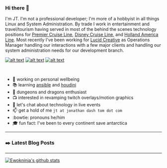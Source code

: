 ### Hi there :wave:

I'm JT. I'm not a professional developer; I'm more of a hobbyist in all things Linux and System Administration. By trade I work in entertainment and travel/tourism having served in most of the behind the scenes technology positions for [Premier Cruise Line][pcl], [Disney Cruise Line][dcl], and [Holland America Line][hal]. Most recently I've been working for [Lucid Creative][lucid] as Operations Manager handling our interactions with a few major clients and handling our system administration needs for our development branch.

[![alt text][1.1]][1] [![alt text][2.1]][2] [![alt text][3.1]][3]

<br>

* :evergreen_tree: working on personal wellbeing
* :books: learning [ansible][ansible] and [houdini][houdini]
* :crown: dungeons and dragons enthusiast
* :tv: interested in revamping twitch overlays/motion graphics
* :speech_balloon: let's chat about technology in live events
* :mailbox: get a hold of me `jt at jonathan dash tom dot com`
* :bowtie: pronouns he/him
* :mortar_board: fun fact: I've been to every continent save antarctica

---

### :black_nib: Latest Blog Posts

<!-- BLOG-POST-LIST:START -->
<!-- BLOG-POST-LIST:END -->

---

[![Ewokninja's github stats](https://github-readme-stats.vercel.app/api?username=ewokninja&count_private=true&show_icons=true&theme=dracula)](https://github.com/anuraghazra/github-readme-stats)

<!-- link definitions -->

[pcl]:https://en.wikipedia.org/wiki/Premier_Cruise_Line
[dcl]:https://disneycruise.disney.go.com/
[hal]:https://www.hollandamerica.com/
[lucid]:http://lucid.rocks/
[ansible]:https://www.ansible.com/
[houdini]:https://www.sidefx.com/

<!-- links to your social media accounts -->

[1]: http://www.twitter.com/ewokninja
[2]: http://www.facebook.com/ewokninja
[3]: http://linkedin.com/in/jontom


<!-- links to social media icons -->

[1.1]: https://github.com/paulrobertlloyd/socialmediaicons/blob/main/twitter-24x24.png (twitter icon)
[2.1]: https://github.com/paulrobertlloyd/socialmediaicons/blob/main/facebook-24x24.png (facebook icon)
[3.1]: https://github.com/paulrobertlloyd/socialmediaicons/blob/main/linkedin-24x24.png (linkedin icon)
